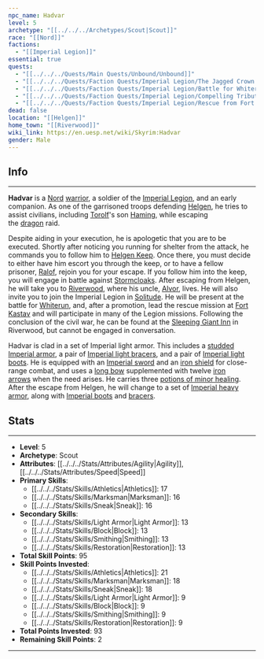 ```yaml
---
npc_name: Hadvar
level: 5
archetype: "[[../../../Archetypes/Scout|Scout]]"
race: "[[Nord]]"
factions:
  - "[[Imperial Legion]]"
essential: true
quests:
  - "[[../../../Quests/Main Quests/Unbound/Unbound]]"
  - "[[../../../Quests/Faction Quests/Imperial Legion/The Jagged Crown (Imperial)|The Jagged Crown (Imperial)]]"
  - "[[../../../Quests/Faction Quests/Imperial Legion/Battle for Whiterun (Imperial)|Battle for Whiterun (Imperial)]]"
  - "[[../../../Quests/Faction Quests/Imperial Legion/Compelling Tribute (Imperial)|Compelling Tribute (Imperial)]]"
  - "[[../../../Quests/Faction Quests/Imperial Legion/Rescue from Fort Kastav|Rescue from Fort Kastav]]"
dead: false
location: "[[Helgen]]"
home_town: "[[Riverwood]]"
wiki_link: https://en.uesp.net/wiki/Skyrim:Hadvar
gender: Male
---
```

## Info
---
**Hadvar** is a [Nord](https://en.uesp.net/wiki/Skyrim:Nord "Skyrim:Nord") [warrior](https://en.uesp.net/wiki/Skyrim:CombatWarrior1H "Skyrim:CombatWarrior1H"), a soldier of the [Imperial Legion](https://en.uesp.net/wiki/Skyrim:Imperial_Legion), and an early companion. As one of the garrisoned troops defending [Helgen](https://en.uesp.net/wiki/Skyrim:Helgen "Skyrim:Helgen"), he tries to assist civilians, including [Torolf](https://en.uesp.net/wiki/Skyrim:Torolf "Skyrim:Torolf")'s son [Haming](https://en.uesp.net/wiki/Skyrim:Haming "Skyrim:Haming"), while escaping the [dragon](https://en.uesp.net/wiki/Skyrim:Dragon "Skyrim:Dragon") raid.

Despite aiding in your execution, he is apologetic that you are to be executed. Shortly after noticing you running for shelter from the attack, he commands you to follow him to [Helgen Keep](https://en.uesp.net/wiki/Skyrim:Helgen_Keep "Skyrim:Helgen Keep"). Once there, you must decide to either have him escort you through the keep, or to have a fellow prisoner, [Ralof](https://en.uesp.net/wiki/Skyrim:Ralof "Skyrim:Ralof"), rejoin you for your escape. If you follow him into the keep, you will engage in battle against [Stormcloaks](https://en.uesp.net/wiki/Skyrim:Stormcloaks "Skyrim:Stormcloaks"). After escaping from Helgen, he will take you to [Riverwood](https://en.uesp.net/wiki/Skyrim:Riverwood "Skyrim:Riverwood"), where his uncle, [Alvor](https://en.uesp.net/wiki/Skyrim:Alvor "Skyrim:Alvor"), lives. He will also invite you to join the Imperial Legion in [Solitude](https://en.uesp.net/wiki/Skyrim:Solitude "Skyrim:Solitude"). He will be present at the battle for [Whiterun](https://en.uesp.net/wiki/Skyrim:Whiterun "Skyrim:Whiterun"), and, after a promotion, lead the rescue mission at [Fort Kastav](https://en.uesp.net/wiki/Skyrim:Fort_Kastav "Skyrim:Fort Kastav") and will participate in many of the Legion missions. Following the conclusion of the civil war, he can be found at the [Sleeping Giant Inn](https://en.uesp.net/wiki/Skyrim:Sleeping_Giant_Inn "Skyrim:Sleeping Giant Inn") in Riverwood, but cannot be engaged in conversation.

Hadvar is clad in a set of Imperial light armor. This includes a [studded Imperial armor](https://en.uesp.net/wiki/Skyrim:Studded_Imperial_Armor "Skyrim:Studded Imperial Armor"), a pair of [Imperial light bracers](https://en.uesp.net/wiki/Skyrim:Imperial_Light_Bracers "Skyrim:Imperial Light Bracers"), and a pair of [Imperial light boots](https://en.uesp.net/wiki/Skyrim:Imperial_Light_Boots "Skyrim:Imperial Light Boots"). He is equipped with an [Imperial sword](https://en.uesp.net/wiki/Skyrim:Imperial_Sword "Skyrim:Imperial Sword") and an [iron shield](https://en.uesp.net/wiki/Skyrim:Iron_Shield "Skyrim:Iron Shield") for close-range combat, and uses a [long bow](https://en.uesp.net/wiki/Skyrim:Long_Bow "Skyrim:Long Bow") supplemented with twelve [iron arrows](https://en.uesp.net/wiki/Skyrim:Iron_Arrow "Skyrim:Iron Arrow") when the need arises. He carries three [potions of minor healing](https://en.uesp.net/wiki/Skyrim:Potion_of_Minor_Healing "Skyrim:Potion of Minor Healing"). After the escape from Helgen, he will change to a set of [Imperial heavy armor](https://en.uesp.net/wiki/Skyrim:Imperial_Armor "Skyrim:Imperial Armor"), along with [Imperial boots](https://en.uesp.net/wiki/Skyrim:Imperial_Boots "Skyrim:Imperial Boots") and [bracers](https://en.uesp.net/wiki/Skyrim:Imperial_Bracers "Skyrim:Imperial Bracers").
## Stats
---
- **Level**: 5
- **Archetype**: Scout
- **Attributes**: [[../../../Stats/Attributes/Agility|Agility]],[[../../../Stats/Attributes/Speed|Speed]]
- **Primary Skills**: 
  - [[../../../Stats/Skills/Athletics|Athletics]]: 17
  - [[../../../Stats/Skills/Marksman|Marksman]]: 16
  - [[../../../Stats/Skills/Sneak|Sneak]]: 16
- **Secondary Skills**: 
  - [[../../../Stats/Skills/Light Armor|Light Armor]]: 13
  - [[../../../Stats/Skills/Block|Block]]: 13
  - [[../../../Stats/Skills/Smithing|Smithing]]: 13
  - [[../../../Stats/Skills/Restoration|Restoration]]: 13
- **Total Skill Points**: 95
- **Skill Points Invested**: 
  - [[../../../Stats/Skills/Athletics|Athletics]]: 21
  - [[../../../Stats/Skills/Marksman|Marksman]]: 18
  - [[../../../Stats/Skills/Sneak|Sneak]]: 18
  - [[../../../Stats/Skills/Light Armor|Light Armor]]: 9
  - [[../../../Stats/Skills/Block|Block]]: 9
  - [[../../../Stats/Skills/Smithing|Smithing]]: 9
  - [[../../../Stats/Skills/Restoration|Restoration]]: 9
- **Total Points Invested**: 93
- **Remaining Skill Points**: 2
---
